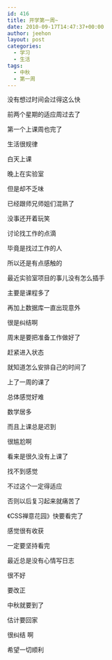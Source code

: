 ```yaml
---
id: 416
title: 开学第一周~
date: 2010-09-17T14:47:37+00:00
author: jeehon
layout: post
categories:
  - 学习
  - 生活
tags:
  - 中秋
  - 第一周
---
```

没有想过时间会过得这么快
  
前两个星期的适应周过去了
  
第一个上课周也完了
  
生活很规律
  
白天上课
  
晚上在实验室
  
但是却不乏味
  
<!--more-->


  
已经跟师兄师姐们混熟了
  
没事还开着玩笑
  
讨论找工作的点滴
  
毕竟是找过工作的人
  
所以还是有点感触的
  
最近实验室项目的事儿没有怎么插手
  
主要是课程多了
  
再加上数据库一直出现意外
  
很是纠结啊
  
周末是要把准备工作做好了
  
赶紧进入状态
  
就知道怎么安排自己的时间了

上了一周的课了
  
总体感觉好难
  
数学居多
  
而且上课总是迟到
  
很尴尬啊
  
看来是很久没有上课了
  
找不到感觉
  
不过这个一定得适应
  
否则以后复习起来就痛苦了
  
《CSS禅意花园》快要看完了
  
感觉很有收获
  
一定要坚持看完
  
最近总是没有心情写日志
  
很不好
  
要改正

中秋就要到了
  
估计要回家
  
很纠结 啊
  
希望一切顺利